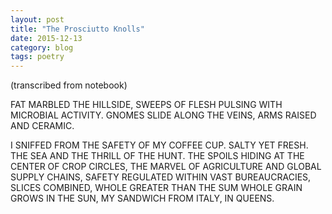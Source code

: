 ```yaml
---
layout: post
title: "The Prosciutto Knolls"
date: 2015-12-13
category: blog
tags: poetry
---
```


(transcribed from notebook)

FAT MARBLED THE HILLSIDE,
SWEEPS OF FLESH PULSING
WITH MICROBIAL ACTIVITY.
GNOMES SLIDE ALONG THE VEINS,
ARMS RAISED AND CERAMIC.

I SNIFFED FROM THE SAFETY OF MY COFFEE CUP.
SALTY YET FRESH.
THE SEA AND THE THRILL
OF THE HUNT.
THE SPOILS HIDING
AT THE CENTER OF CROP CIRCLES,
THE MARVEL OF AGRICULTURE
AND GLOBAL SUPPLY CHAINS,
SAFETY REGULATED WITHIN
VAST BUREAUCRACIES,
SLICES COMBINED,
WHOLE GREATER THAN THE SUM
WHOLE GRAIN GROWS IN THE SUN,
MY SANDWICH FROM ITALY, IN QUEENS.
